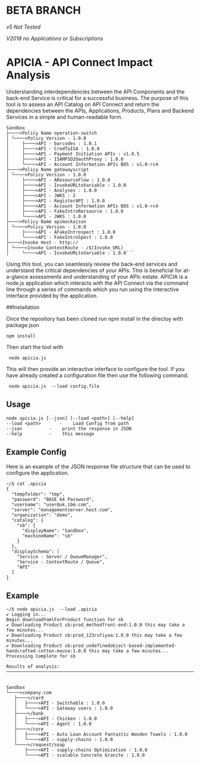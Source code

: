 # BETA BRANCH

*v5 Not Tested*

*V2018 no Applications or Subscriptions*

# APICIA - API Connect Impact Analysis

Understanding interdependencies between the API Components and the back-end Service is critical for a successful business.
The purpose of this tool is to assess an API Catalog on API Connect and return the dependencies between the APIs, Applications, Products, Plans and Backend Services in a simple and human-readable form.

```
Sandbox
├────>Policy Name operation-switch
│ └────>Policy Version - 1.0.0
│     ├────>API - barcodes : 1.0.1
│     ├────>API - CredToISA : 1.0.0
│     ├────>API - Payment Initiation APIs : v1.0.5
│     ├────>API - ISAMPSD2OauthProxy : 1.0.0
│     └────>API - Account Information APIs BOS : v1.0-rc4
├────>Policy Name gatewayscript
│ └────>Policy Version - 1.0.0
│     ├────>API - AResourceFlow : 1.0.0
│     ├────>API - InvokeURLtoVariable : 1.0.0
│     ├────>API - Analyses : 1.0.0
│     ├────>API - JWKS : 2
│     ├────>API - RegisterAPI : 1.0.0
│     ├────>API - Account Information APIs BOS : v1.0-rc4
│     ├────>API - FakeIntroRersource : 1.0.0
│     └────>API - JWKS : 1.0.0
├────>Policy Name apimockajson
│ └────>Policy Version - 1.0.0
│     ├────>API - AFakeIntrospect : 1.0.0
│     └────>API - FakeIntroSpect : 1.0.0
├────>Invoke Host - http://
│ └────>Invoke ContextRoute - /$(Invoke_URL)
│     └────>API - InvokeURLtoVariable : 1.0.0```
```

Using this tool, you can seamlessly review the back-end services and understand the critical dependencies of your APIs. This is beneficial for at-a-glance assessments and understanding of your APIc estate.
APICIA is a node.js application which interacts with the API Connect via the command line through a series of commands which you run using the interactive interface provided by the application.

##Installation

Once the repository has been cloned run npm install in the directoy with package.json

```
npm install
```

Then start the tool with

```
 node apicia.js
```

This will then provide an interactive interface to configure the tool. If you have already created a configuration file then use the following command.


```
 node apicia.js  --load config.file
```

## Usage


```
node apicia.js [--json] [--load <path>] [--help]
--load <path> 		-	 Load Config from path
--json 			-	 print the response in JSON
--help  		-	 this message

```

## Example Config
Here is an example of the JSON response file structure that can be used to configure the application.
```
~/$ cat .apicia
{
  "tempfolder": "tmp",
  "password": "BASE 64 Password",
  "username": "user@uk.ibm.com",
  "server": "managementserver.host.com",
  "organization": "demo",
  "catalog": {
    "sb": {
      "displayName": "Sandbox",
      "machineName": "sb"
    }
  },
  "displaySchema": [
    "Service - Server / QueueManager",
    "Service - ContextRoute / Queue",
    "API"
  ]
}

```


## Example

 ```
 ~/$ node apicia.js  --load .apicia
✔ Logging in...
Begin downloadYamlForProduct function for sb
✔ Downloading Product sb:prod_methodfront-end:1.0.0 this may take a few minutes...
✔ Downloading Product sb:prod_123rufiyaa:1.0.0 this may take a few minutes...
✔ Downloading Product sb:prod_undefinedobject-based-implemented-handcrafted-cotton-mouse:1.0.0 this may take a few minutes...
Processing Complete for sb

Results of analysis:
───────────────────────────────────────────────────────────────────────────────────────────


Sandbox
└────>company.com
 	├────>/card
 	│	├────>API - Switchable : 1.0.0
 	│	└────>API - Gateway users : 1.0.0
 	├────>/bank
 	│	├────>API - Chicken : 1.0.0
 	│	└────>API - Agent : 1.0.0
 	├────>/core
 	│	├────>API - Auto Loan Account Fantastic Wooden Towels : 1.0.0
 	│	└────>API - supply-chains : 1.0.0
 	└────>/request/soap
 	 	├────>API - supply-chains Optimization : 1.0.0
 	 	└────>API - scalable Concrete Granite : 1.0.0

```
